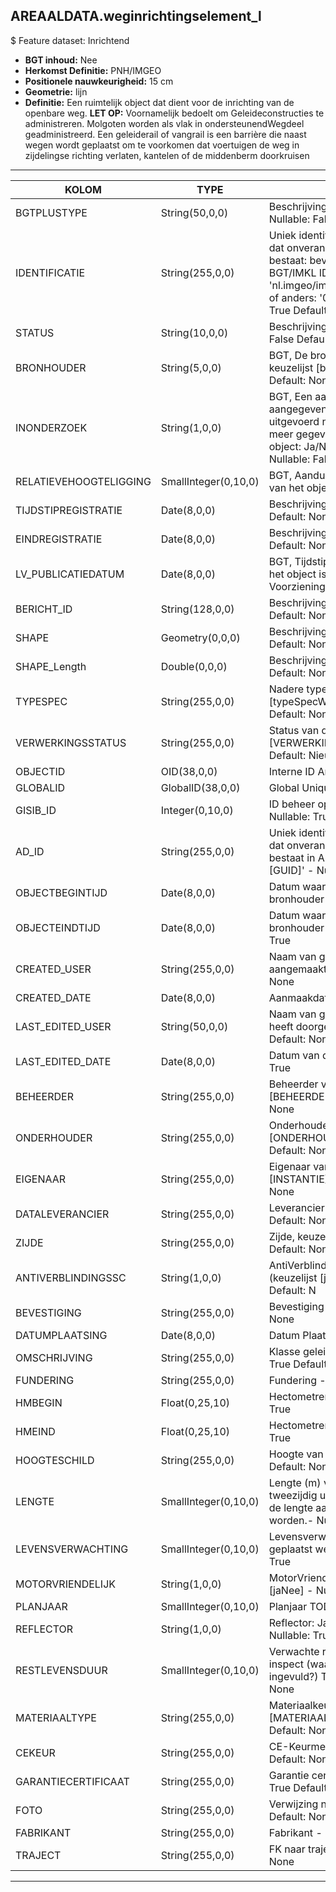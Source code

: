 ## AREAALDATA.weginrichtingselement_l

$ Feature dataset: Inrichtend

* __BGT inhoud:__ Nee
* __Herkomst Definitie:__ PNH/IMGEO
* __Positionele nauwkeurigheid:__ 15 cm
* __Geometrie:__ lijn
* __Definitie:__ Een ruimtelijk object dat dient voor de inrichting van de openbare weg. __LET OP:__ Voornamelijk bedoelt om Geleideconstructies te administreren. Molgoten worden als vlak in ondersteunendWegdeel geadministreerd.
Een geleiderail of vangrail is een barrière die naast wegen wordt geplaatst om te voorkomen dat voertuigen de weg in zijdelingse richting verlaten, kantelen of de middenberm doorkruisen

***

|KOLOM                             |TYPE          	    |DEFINITIE|
|------                            |----          	    |-----    |
|BGTPLUSTYPE                       |String(50,0,0)      |Beschrijving - keuzelijst [typeWGILijn] Nullable: False Default: None|
|IDENTIFICATIE                     |String(255,0,0)     |Uniek identificatienummer voor het object dat onveranderlijk is zolang het object bestaat: bevat indien van toepassing BGT/IMKL ID in format 'nl.imgeo/imkl.bronhouderscode.LokaalID' of anders: '00000'.LokaalID - Nullable: True Default: None|
|STATUS                            |String(10,0,0)      |Beschrijving - keuzelijst [status] Nullable: False Default: :bestaand|
|BRONHOUDER                        |String(5,0,0)       |BGT, De bronhoudercode van het object, keuzelijst [bronhouder] - Nullable: False Default: None|
|INONDERZOEK                       |String(1,0,0)       |BGT, Een aanduiding waarmee wordt aangegeven dat een onderzoek wordt uitgevoerd naar de juistheid van een of meer gegevens van het betreffende object: Ja/Nee, keuzelijst [jaNee] Nullable: False Default: N|
|RELATIEVEHOOGTELIGGING            |SmallInteger(0,10,0)|BGT, Aanduiding voor de relatieve hoogte van het object - Nullable: False Default: 0|
|TIJDSTIPREGISTRATIE               |Date(8,0,0)         |Beschrijving - keuzelijst [] Nullable: True Default: None|
|EINDREGISTRATIE                   |Date(8,0,0)         |Beschrijving - keuzelijst [] Nullable: True Default: None|
|LV_PUBLICATIEDATUM                |Date(8,0,0)         |BGT, Tijdstip waarop deze instantie van het object is opgenomen in de Landelijke Voorziening - Nullable: True|
|BERICHT_ID                        |String(128,0,0)     |Beschrijving - keuzelijst [] Nullable: True Default: None|
|SHAPE                             |Geometry(0,0,0)     |Beschrijving: - keuzelijst [] Nullable: True Default: None|
|SHAPE_Length                      |Double(0,0,0)       |Beschrijving: - keuzelijst [] Nullable: True Default: None|
|TYPESPEC                            |String(255,0,0)    |Nadere typering van het object, keuzelijst [typeSpecWGILijn] - Nullable: True Default: None|
|VERWERKINGSSTATUS                   |String(255,0,0)    |Status van de gegevens, keuzelijst [VERWERKINGSSTATUS] - Nullable: False Default: Nieuw|
|OBJECTID                            |OID(38,0,0)        |Interne ID ArcGIS - Nullable: False|
|GLOBALID                            |GlobalID(38,0,0)   |Global Unique Identifier - Nullable: False|
|GISIB_ID                            |Integer(0,10,0)    |ID beheer openbare ruimte (GISIB) - Nullable: True|
|AD_ID                               |String(255,0,0)    |Uniek identificatienummer voor het object dat onveranderlijk is zolang het object bestaat in Areaaldata: in format 'AD.[GUID]' - Nullable: False Default: None|
|OBJECTBEGINTIJD                     |Date(8,0,0)        |Datum waarop het object bij de bronhouder is ontstaan - Nullable: True|
|OBJECTEINDTIJD                      |Date(8,0,0)        |Datum waarop het object bij de bronhouder niet meer geldig is - Nullable: True|
|CREATED_USER                        |String(255,0,0)    |Naam van gebruiker die de rij heeft aangemaakt - Nullable: True Default: None|
|CREATED_DATE                        |Date(8,0,0)        |Aanmaakdatum - Nullable: True|
|LAST_EDITED_USER                    |String(50,0,0)     |Naam van gebruiker die de laatste mutatie heeft doorgevoerd - Nullable: True Default: None|
|LAST_EDITED_DATE                    |Date(8,0,0)        |Datum van de laatste mutatie - Nullable: True|
|BEHEERDER                           |String(255,0,0)    |Beheerder van het object, keuzelijst [BEHEERDER] - Nullable: True Default: None|
|ONDERHOUDER                         |String(255,0,0)    |Onderhouder van het object, keuzelijst [ONDERHOUDER] - Nullable: True Default: None|
|EIGENAAR                            |String(255,0,0)    |Eigenaar van het object, keuzelijst [INSTANTIE] - Nullable: True Default: None| 
|DATALEVERANCIER                     |String(255,0,0)    |Leverancier van de data - Nullable: True Default: None|
|ZIJDE                               |String(255,0,0)     |Zijde, keuzelijst [ZIJDE] - Nullable: True Default: None|
|ANTIVERBLINDINGSSC                  |String(1,0,0)       |AntiVerblindingsScherm: Ja/Nee (keuzelijst [jaNee] - Nullable: True Default: N|
|BEVESTIGING                         |String(255,0,0)     |Bevestiging - Nullable: True Default: None|
|DATUMPLAATSING                      |Date(8,0,0)         |Datum Plaatsing - Nullable: True|
|OMSCHRIJVING                        |String(255,0,0)     |Klasse geleiderail (W1-W8) - Nullable: True Default: None|
|FUNDERING                           |String(255,0,0)     |Fundering - Nullable: True Default: None|
|HMBEGIN                             |Float(0,25,10)      |Hectometrering in kilometers - Nullable: True|
|HMEIND                              |Float(0,25,10)      |Hectometrering in kilometers - Nullable: True|
|HOOGTESCHILD                        |String(255,0,0)     |Hoogte van het Schild - Nullable: True Default: None|
|LENGTE                              |SmallInteger(0,10,0)|Lengte (m) van de geleiderail, bij tweezijdig uitgebouwde geleiderails dient de lengte aan beide zijden opgenomen te worden.- Nullable: True|
|LEVENSVERWACHTING                   |SmallInteger(0,10,0)|Levensverwachting van het bord toen het geplaatst werd(jaren) TODO - Nullable: True|
|MOTORVRIENDELIJK                    |String(1,0,0)       |MotorVriendelijk: Ja/Nee (keuzelijst [jaNee] - Nullable: True Default: N|
|PLANJAAR                            |SmallInteger(0,10,0)|Planjaar TODO - Nullable: True|
|REFLECTOR                           |String(1,0,0)       |Reflector: Ja/Nee (keuzelijst [jaNee] - Nullable: True Default: N|
|RESTLEVENSDUUR                      |SmallInteger(0,10,0)|Verwachte restlevensduur vanaf moment inspect (waar wordt inspectiedatum ingevuld?) TODO - Nullable: True Default: None|
|MATERIAALTYPE                       |String(255,0,0)     |Materiaalkeuze, keuzelijst [MATERIAALTYPE] - Nullable: True Default: None|
|CEKEUR                              |String(255,0,0)     |CE-Keurmerk aanwezig - Nullable: True Default: None|
|GARANTIECERTIFICAAT                 |String(255,0,0)     |Garantie certificaat aanwezig - Nullable: True Default: None|
|FOTO                                |String(255,0,0)     |Verwijzing naar een Foto - Nullable: True Default: None|
|FABRIKANT                           |String(255,0,0)     |Fabrikant - Nullable: True Default: None|
|TRAJECT                             |String(255,0,0)     |FK naar traject_v - Nullable: True Default: None|
***
